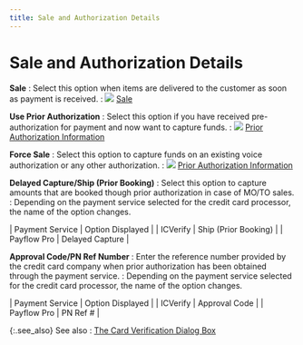```yaml
---
title: Sale and Authorization Details
---
```


# Sale and Authorization Details


**Sale**
: Select this option when items are delivered to the  customer as soon as payment is received.
: ![]({{site.pos_baseurl}}/img/lens.gif) [Sale]({{site.pos_baseurl}}/pos-trans/create-pos-doc/pos-receipts/proc-cc-pmnts/receiving/verify-dtls/sale-details/sale.html)


**Use Prior Authorization**
: Select this option if you have received pre-authorization  for payment and now want to capture funds.
: ![]({{site.pos_baseurl}}/img/lens.gif) [Prior  Authorization Information]({{site.pos_baseurl}}/pos-trans/create-pos-doc/pos-receipts/proc-cc-pmnts/receiving/verify-dtls/prior-auth-info/prior_auth_info.html)


**Force Sale**
: Select this option to capture funds on an existing  voice authorization or any other authorization.
: ![]({{site.pos_baseurl}}/img/lens.gif) [Prior  Authorization Information]({{site.pos_baseurl}}/pos-trans/create-pos-doc/pos-receipts/proc-cc-pmnts/receiving/verify-dtls/prior-auth-info/prior_auth_info.html)


**Delayed Capture/Ship (Prior Booking)**
: Select this option to capture amounts that are booked  though prior authorization in case of MO/TO sales.
: Depending on the payment service selected for the  credit card processor, the name of the option changes.


| Payment Service | Option Displayed |
| ICVerify | Ship (Prior Booking) |
| Payflow  Pro | Delayed Capture |



**Approval Code/PN Ref Number**
: Enter the reference number provided by the credit  card company when prior authorization has been obtained through the payment  service.
: Depending on the payment service selected for the  credit card processor, the name of the option changes.


| Payment Service | Option Displayed |
| ICVerify | Approval Code |
| Payflow Pro | PN Ref # |



{:.see_also}
See also
: [The  Card Verification Dialog Box]({{site.pos_baseurl}}/pos-trans/create-pos-doc/pos-receipts/proc-cc-pmnts/verification-dlg/the_card_verification_dialog_box_pos.html)
